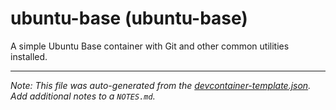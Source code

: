 
# ubuntu-base (ubuntu-base)

A simple Ubuntu Base container with Git and other common utilities installed.





---

_Note: This file was auto-generated from the [devcontainer-template.json](https://github.com/opslabhqx/devcontainer/blob/main/src/ubuntu-base/devcontainer-template.json).  Add additional notes to a `NOTES.md`._
